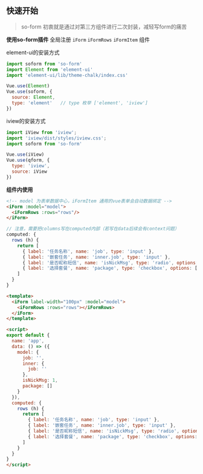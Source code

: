 ## 快速开始

> so-form 初衷就是通过对第三方组件进行二次封装，减轻写form的痛苦

**使用so-form插件**
全局注册 `iForm` `iFormRows` `iFormItem` 组件

element-ui的安装方式

```js
import soform from 'so-form'
import Element from 'element-ui'
import 'element-ui/lib/theme-chalk/index.css'

Vue.use(Element)
Vue.use(soform, {
  source: Element,
  type: 'element'   // type 枚举 ['element', 'iview']
})

```

iview的安装方式

```js
import iView from 'iview';
import 'iview/dist/styles/iview.css';
import soform from 'so-form'

Vue.use(iView)
Vue.use(qform, {
  type: 'iview',
  source: iView
})
```

**组件内使用**
```html
<!-- model 为表单数据中心，iFormItem 通用的vue表单会自动数据绑定 -->
<iForm :model="model">
  <iFormRows :rows="rows"/>
</iForm>

```

```js
// 注意，需要把columns写在computed内部（若写在data后续会有context问题）
computed: {
  rows (h) {
    return [
      { label: '任务名称', name: 'job', type: 'input' },
      { label: '嵌套任务', name: 'inner.job', type: 'input' },
      { label: '是否昵称短信', name: 'isNickMsg', type: 'radio', options: [{value: 1, name: '否'}, {value: 2, name:'是'}]},
      { label: '选择套餐', name: 'package', type: 'checkbox', options: [{value: 1, name: 'a'}, {value: 2, name:'b'}] },
    ]
  }
}
```


<box>
  <vuecode md>
    <div slot="demo">
      <demos-basic></demos-basic>
    </div>
    <div slot="code">

```html
<template>
  <iForm label-width="100px" :model="model">
    <iFormRows :rows="rows"></iFormRows>
  </iForm>
</template>

<script>
export default {
  name: 'app',
  data: () => ({
    model: {
      job: '',
      inner: {
        job: ''
      },
      isNickMsg: 1,
      package: []
    }
  }),
  computed: {
    rows (h) {
      return [
        { label: '任务名称', name: 'job', type: 'input' },
        { label: '嵌套任务', name: 'inner.job', type: 'input' },
        { label: '是否昵称短信', name: 'isNickMsg', type: 'radio', options: [{value: 1, name: '否'}, {value: 2, name:'是'}]},
        { label: '选择套餐', name: 'package', type: 'checkbox', options: [{value: 1, name: 'a'}, {value: 2, name:'b'}] },
      ]
    }
  }
}
</script>

```

  </div>
  </vuecode>
</box>

